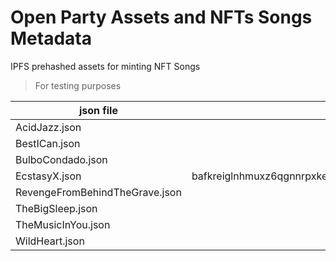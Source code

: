 # Open Party Assets and NFTs Songs Metadata

IPFS prehashed assets for minting NFT Songs
> For testing purposes

| json file                     |                          CID                                |
--------------------------------|-------------------------------------------------------------|
|AcidJazz.json                  |                                                             |
|BestICan.json                  |                                                             |
|BulboCondado.json              |                                                             |
|EcstasyX.json                  | bafkreiglnhmuxz6qgnnrpxkey62536x3bhxs5swdvs7cjbhg7ey3lnoak4 |
|RevengeFromBehindTheGrave.json |                                                             |
|TheBigSleep.json               |                                                             |
|TheMusicInYou.json             |                                                             |
|WildHeart.json                 |                                                             |

